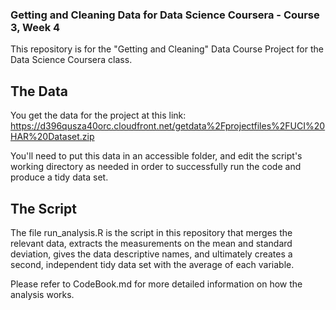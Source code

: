 ### Getting and Cleaning Data for Data Science Coursera - Course 3, Week 4

This repository is for the "Getting and Cleaning" Data Course Project for the Data Science Coursera class. 

## The Data

You get the data for the project at this link: https://d396qusza40orc.cloudfront.net/getdata%2Fprojectfiles%2FUCI%20HAR%20Dataset.zip

You'll need to put this data in an accessible folder, and edit the script's working directory as needed in order to successfully run the code and produce a tidy data set. 

## The Script

The file run_analysis.R is the script in this repository that merges the relevant data, extracts the measurements on the mean and standard deviation, gives the data descriptive names, and ultimately creates a second, independent tidy data set with the average of each variable. 

Please refer to CodeBook.md for more detailed information on how the analysis works. 
